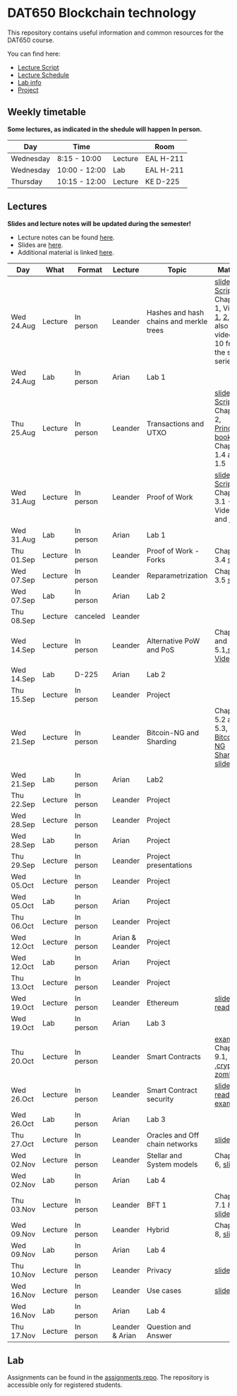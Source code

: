 # DAT650 Blockchain technology

This repository contains useful information and common resources for the DAT650 course.

You can find here:
* [Lecture Script](script.pdf)
* [Lecture Schedule](#lectures)
* [Lab info](#lab)
* [Project](projects)

## Weekly timetable

**Some lectures, as indicated in the shedule will happen In person.**

| Day | Time | | Room |
|----|------|---|------|
| Wednesday  | 8:15 - 10:00 | Lecture | EAL H-211 |
| Wednesday | 10:00 - 12:00 | Lab | EAL H-211 |
| Thursday | 10:15 - 12:00 | Lecture | KE D-225 |

## Lectures

**Slides and lecture notes will be updated during the semester!**

* Lecture notes can be found [here](script.pdf). 
* Slides are [here](slides).
* Additional material is linked [here](resources.md).


 Day | What | Format | Lecture | Topic | Material |
|-----|------|--------|-----------|-------|----------|
|Wed 24.Aug | Lecture | In person | Leander | Hashes and hash chains and merkle trees | [slides](slides/blockchain1hashchain.pdf), [Script](script.pdf) Chapter 1, Videos [1](https://www.youtube.com/watch?v=TwkrJtTL-wc&list=PLnD_TI73e88dsiKwQ3XDqXPBMwQjVt_TB&index=2), [2](https://www.youtube.com/watch?v=CIvdtlQPUf4&list=PLnD_TI73e88dsiKwQ3XDqXPBMwQjVt_TB&index=3), [3](https://www.youtube.com/watch?v=DjZZz70BJ_o&list=PLnD_TI73e88dsiKwQ3XDqXPBMwQjVt_TB&index=4), also videos 7-10 from the same series.|
|Wed 24.Aug | Lab | In person | Arian | Lab 1 |  |
|Thu 25.Aug | Lecture | In person | Leander | Transactions and UTXO | [slides](slides/blockchain2utxo.pdf), [Script](script.pdf) Chapter 2, [Princton book](https://d28rh4a8wq0iu5.cloudfront.net/bitcointech/readings/princeton_bitcoin_book.pdf) Chapter 1.4 and 1.5 |
|Wed 31.Aug | Lecture | In person | Leander | Proof of Work | [slides](slides/blockchain3pow.pdf), [Script](script.pdf) Chapter 3.1 - 3.3, Videos [11](https://youtu.be/ehO-TKhuAro) and [13](https://youtu.be/B7O5yDY4_N0)  | 
|Wed 31.Aug | Lab | In person | Arian |  Lab 1 |  |
|Thu 01.Sep | Lecture | In person | Leander | Proof of Work - Forks | Chapter 3.4 [slides](slides/blockchain4forks.pdf) |
|Wed 07.Sep | Lecture | In person | Leander | Reparametrization | Chapter 3.5 [slides](slides/blockchain5reparametrization.pdf) |
|Wed 07.Sep | Lab | In person | Arian |  Lab 2 |  |
|Thu 08.Sep | Lecture | canceled | Leander |  |
|Wed 14.Sep | Lecture | In person | Leander | Alternative PoW and PoS | Chapter 4 and 5.1,[slides](slides/blockchain6pos.pdf), [Video](https://youtu.be/TipGy2bOVL4)  |
|Wed 14.Sep | Lab | D-225 | Arian |  Lab 2 |  |
|Thu 15.Sep | Lecture | In person | Leander | Project |
|Wed 21.Sep | Lecture | In person | Leander | Bitcoin-NG and Sharding | Chapter 5.2 and 5.3, [Bitcoin-NG](https://www.usenix.org/conference/nsdi16/technical-sessions/presentation/eyal) [Sharding](https://www.usenix.org/conference/nsdi19/presentation/wang-jiaping), [slides](slides/blockchain7ngandsharding.pdf) |
|Wed 21.Sep | Lab | In person | Arian | Lab2 |  |
|Thu 22.Sep | Lecture | In person | Leander | Project | |
|Wed 28.Sep | Lecture | In person | Leander | Project | |
|Wed 28.Sep | Lab | In person | Arian | Project |  |
|Thu 29.Sep | Lecture | In person | Leander | Project presentations | |
|Wed 05.Oct | Lecture | In person | Leander | Project | |
|Wed 05.Oct | Lab | In person | Arian | Project |  |
|Thu 06.Oct | Lecture | In person | Leander | Project | |
|Wed 12.Oct | Lecture | In person | Arian & Leander | Project  | |
|Wed 12.Oct | Lab | In person | Arian | Project |  |
|Thu 13.Oct | Lecture | In person | Leander | Project |   |
|Wed 19.Oct | Lecture | In person | Leander | Ethereum| [slides](slides/smartContracts.pdf), [reading](https://arxiv.org/pdf/2207.02264.pdf) |
|Wed 19.Oct | Lab | In person | Arian | Lab 3 |  |
|Thu 20.Oct | Lecture | In person | Leander | Smart Contracts | [example](solidity/solidityDevelopment.md), Chapter 9.1, ,[crypto-zombies](https://cryptozombies.io/en/course) |
|Wed 26.Oct | Lecture | In person | Leander | Smart Contract security | [slides](slides/SmartContractSecurity.pdf), [reading](https://github.com/ethereumbook/ethereumbook/blob/develop/09smart-contracts-security.asciidoc), [examples](solidity/security) |
|Wed 26.Oct | Lab | In person | Arian | Lab 3 |  |
|Thu 27.Oct | Lecture | In person | Leander | Oracles and Off chain networks| [slides](slides/blockchain9offchain.pdf) |
|Wed 02.Nov | Lecture | In person | Leander | Stellar and System models | Chapter 6, [slides](slides/blockchain10models.pdf) |
|Wed 02.Nov | Lab | In person | Arian | Lab 4 |  |
|Thu 03.Nov | Lecture | In person | Leander | BFT 1 | Chapter 7.1 & 7.2, [slides](slides/Lecture-10.pdf) |
|Wed 09.Nov | Lecture | In person | Leander | Hybrid | Chapter 8, [slides](slides/Lecture-11.pdf) |
|Wed 09.Nov | Lab | In person | Arian | Lab 4 |  |
|Thu 10.Nov | Lecture | In person | Leander | Privacy | [slides](slides/Lecture-16.pdf) |
|Wed 16.Nov | Lecture | In person | Leander | Use cases | [slides](slides/Lecture-15.pdf) |
|Wed 16.Nov | Lab | In person | Arian | Lab 4 |  |
|Thu 17.Nov | Lecture | In person | Leander & Arian | Question and Answer |  |

## Lab

Assignments can be found in the [assignments repo](https://github.com/dat650-2022/assignments).
The repository is accessible only for registered students.
